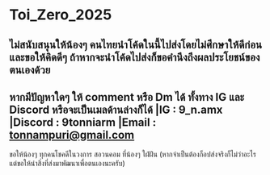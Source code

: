 # Toi_Zero_2025
ไม่สนับสนุนให้น้องๆ คนไทยนำโค้ดในนี้ไปส่งโดยไม่ศึกษาให้ดีก่อน และขอให้คิดดีๆ ถ้าหากจะนำโค้ดไปส่งก็ขอคำนึงถึงผลประโยชน์ของตนเองด้วย 
-----------------------------------------------------------------------------------------------------------------
หากมีปัญหาใดๆ ให้ comment หรือ Dm ได้ ทั้งทาง IG และ Discord หรือจะเป็นเมลด้านล่างก็ได้
|IG : 9_n.amx
|Discord : 9tonniarm
|Email : tonnampuri@gmail.com
-----------------------------------------------------------------------------------------------------------------
ขอให้น้องๆ ทุกคนโชคดีในวงการ สอวนคอม ที่น้องๆ ใฝ่ฝัน (หากจำเป็นต้องก็อปส่งจริงก็ไม่ว่าอะไร แต่ขอให้นำสิ่งที่ส่งมาพัฒนาเพื่อตนเองนะครับ)
